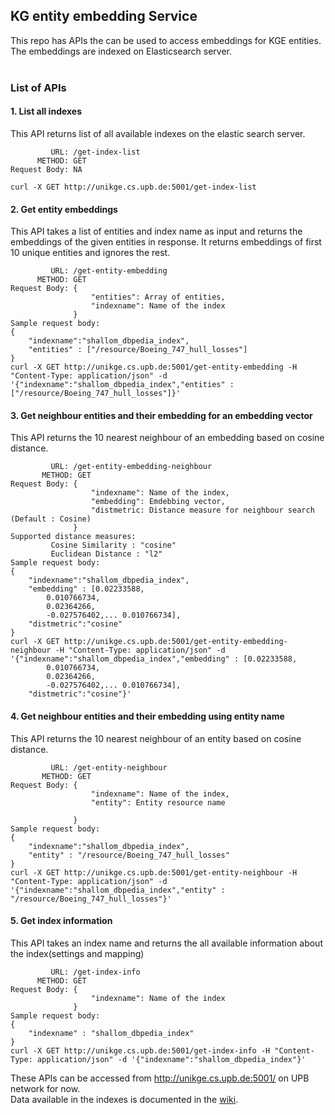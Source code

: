 ##  KG entity embedding Service

This repo has APIs the can be used to access embeddings for KGE entities. The embeddings are indexed on Elasticsearch server. 
<br><br>

###  List of APIs


#### 1. List all indexes
This API returns list of all available indexes on the elastic search server. 
```
         URL: /get-index-list
      METHOD: GET
Request Body: NA

curl -X GET http://unikge.cs.upb.de:5001/get-index-list

```

#### 2. Get entity embeddings
This API takes a list of entities and index name as input and returns the embeddings of the given entities in response. It returns embeddings of first 10 unique entities and ignores the rest. 
```
         URL: /get-entity-embedding
      METHOD: GET
Request Body: {
                  "entities": Array of entities,
                  "indexname": Name of the index
              }
Sample request body:
{
    "indexname":"shallom_dbpedia_index",
    "entities" : ["/resource/Boeing_747_hull_losses"]
}
curl -X GET http://unikge.cs.upb.de:5001/get-entity-embedding -H "Content-Type: application/json" -d '{"indexname":"shallom_dbpedia_index","entities" : ["/resource/Boeing_747_hull_losses"]}'
```

#### 3. Get neighbour entities and their embedding for an embedding vector
This API returns the 10 nearest neighbour of an embedding based on cosine distance.
```
         URL: /get-entity-embedding-neighbour
       METHOD: GET
Request Body: {
                  "indexname": Name of the index,
                  "embedding": Emdebbing vector,
                  "distmetric: Distance measure for neighbour search (Default : Cosine)                  
              }
Supported distance measures:
         Cosine Similarity : "cosine"
         Euclidean Distance : "l2"
Sample request body:
{
    "indexname":"shallom_dbpedia_index",
    "embedding" : [0.02233588,
        0.010766734,
        0.02364266,
        -0.027576402,... 0.010766734],
    "distmetric":"cosine"
}
curl -X GET http://unikge.cs.upb.de:5001/get-entity-embedding-neighbour -H "Content-Type: application/json" -d '{"indexname":"shallom_dbpedia_index","embedding" : [0.02233588,
        0.010766734,
        0.02364266,
        -0.027576402,... 0.010766734],
    "distmetric":"cosine"}'
```

#### 4. Get neighbour entities and their embedding using entity name
This API returns the 10 nearest neighbour of an entity based on cosine distance.
```
         URL: /get-entity-neighbour
       METHOD: GET
Request Body: {
                  "indexname": Name of the index,
                  "entity": Entity resource name
                  
              }
Sample request body:
{
    "indexname":"shallom_dbpedia_index",
    "entity" : "/resource/Boeing_747_hull_losses"
}
curl -X GET http://unikge.cs.upb.de:5001/get-entity-neighbour -H "Content-Type: application/json" -d '{"indexname":"shallom_dbpedia_index","entity" : "/resource/Boeing_747_hull_losses"}'
```
#### 5. Get index information
This API takes an index name and returns the all available information about the index(settings and mapping) 
```
         URL: /get-index-info
      METHOD: GET
Request Body: {
                  "indexname": Name of the index
              }
Sample request body:
{
    "indexname" : "shallom_dbpedia_index"
}
curl -X GET http://unikge.cs.upb.de:5001/get-index-info -H "Content-Type: application/json" -d '{"indexname":"shallom_dbpedia_index"}'
```

These APIs can be accessed from http://unikge.cs.upb.de:5001/ on UPB network for now.  
Data available in the indexes is documented in the [wiki](https://github.com/dice-group/kg-embedding-service/wiki/Indexes-unikge.cs.upb.de).
